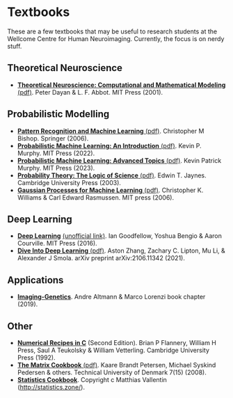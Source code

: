 # Textbooks
These are a few textbooks that may be useful to research students at the Wellcome Centre for Human Neuroimaging.  Currently, the focus is on nerdy stuff.

## Theoretical Neuroscience
* [**Theoretical Neuroscience: Computational and Mathematical Modeling** (pdf)](http://www.gatsby.ucl.ac.uk/~lmate/biblio/dayanabbott.pdf). Peter Dayan & L. F. Abbot. MIT Press (2001).

## Probabilistic Modelling
* [**Pattern Recognition and Machine Learning** (pdf)](https://www.microsoft.com/en-us/research/uploads/prod/2006/01/Bishop-Pattern-Recognition-and-Machine-Learning-2006.pdf). Christopher M Bishop. Springer (2006).
* [**Probabilistic Machine Learning: An Introduction** (pdf)](https://github.com/probml/pml-book/releases/latest/download/book1.pdf). Kevin P. Murphy. MIT Press (2022).
* [**Probabilistic Machine Learning: Advanced Topics** (pdf)](https://github.com/probml/pml2-book/releases/latest/download/book2.pdf). Kevin Patrick Murphy. MIT Press (2023).
* [**Probability Theory: The Logic of Science** (pdf)](https://bayes.wustl.edu/etj/prob/book.pdf). Edwin T. Jaynes. Cambridge University Press (2003).
* [**Gaussian Processes for Machine Learning** (pdf)](http://www.gaussianprocess.org/gpml/chapters/RW.pdf). Christopher K. Williams & Carl Edward Rasmussen. MIT press (2006).


## Deep Learning
* [**Deep Learning**](https://www.deeplearningbook.org/) [(unofficial link)](https://github.com/janishar/mit-deep-learning-book-pdf). Ian Goodfellow, Yoshua Bengio & Aaron Courville. MIT Press (2016).
* [**Dive Into Deep Learning** (pdf)](https://arxiv.org/ftp/arxiv/papers/2106/2106.11342.pdf). Aston Zhang, Zachary C. Lipton, Mu Li, & Alexander J Smola. arXiv preprint arXiv:2106.11342 (2021).

## Applications
* [**Imaging-Genetics**](https://marcolorenzi.github.io/material/winter_school/Imaging_Genetics_Book_Chapter.pdf). Andre Altmann & Marco Lorenzi book chapter (2019).


## Other
* [**Numerical Recipes in C**](http://www.nrbook.com/a/bookcpdf.php) (Second Edition). Brian P Flannery, William H Press, Saul A Teukolsky & William Vetterling. Cambridge University Press (1992).
* [**The Matrix Cookbook** (pdf)](https://www.cs.toronto.edu/~bonner/courses/2018s/csc338/matrix_cookbook.pdf). Kaare Brandt Petersen, Michael Syskind Pedersen & others. Technical University of Denmark 7(15) (2008).
* [**Statistics Cookbook**](https://github.com/mavam/stat-cookbook/releases/download/0.2.6/stat-cookbook.pdf). Copyright c Matthias Vallentin (http://statistics.zone/).



